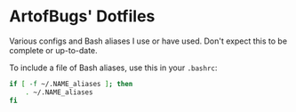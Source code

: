 # ArtofBugs' Dotfiles

Various configs and Bash aliases I use or have used.
Don't expect this to be complete or up-to-date.

To include a file of Bash aliases, use this in your `.bashrc`:

```bash
if [ -f ~/.NAME_aliases ]; then
    . ~/.NAME_aliases
fi
```
